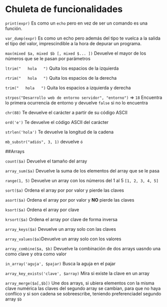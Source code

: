 # Chuleta de funcionalidades
`print(expr)` Es como un `echo` pero en vez de ser un comando es una función.

`var_dump(expr)`  Es como un echo pero además del tipo te vuelca a la salida el tipo del valor, imprescindible a la hora de depurar un programa.

`max(mixed $a, mixed $b [, mixed $... ])`   Devuelve el mayor de los números que se le pasan por parámetros


`ltrim("   hola   ")`   Quita los espacios de la izquierda

`rtrim("   hola   ")`   Quita los espacios de la derecha

`trim("   hola   ")`   Quita los espacios a izquierda y derecha

`strpos("Desarrollo web de entorno servidor", "entorno")` => `18` Encuentra lo primera ocurrencia de entorno y devuelve `false` si no lo encuentra

`chr(88)`   Te devuelve el carácter a partir de su código ASCII

`ord('e')`  Te devuelve el código ASCII del carácter

`strlen('hola')`  Te devuelve la longitud de la cadena

`mb_substr("adiós", 3, 1)` devuelve `ó`

##Arrays

`count($a)` Devuelve el tamaño del array

`array_sum($a)` Devuelve la suma de los elementos del array que se le pasa

`range(1, 5)` Devuelve un array con los números del 1 al 5 `[1, 2, 3, 4, 5]`

`sort($a)` Ordena el array por por valor y pierde las claves

`asort($a)` Ordena el array por por valor y __NO__ pierde las claves

`ksort($a)` Ordena el array por clave

`krsort($a)` Ordena el array por clave de forma inversa

`array_keys($a)` Devuelve un array solo con las claves

`array_values($a)`Devuelve un array solo con los valores

`array_combine($a, $b)` Devuelve la combinación de dos arrays uasndo una como clave y otra como valor

`in_array('aguja', $pajar)` Busca la aguja en el pajar

`array_key_exists('clave', $array)` Mira si existe la clave en un array

`array_merge($a[,$b])` Une dos arrays, si ubiera elementos con la misma clave numérica las claves del segundo array se cambian, para que no haya conflico y si son cadena se sobreescribe, teniendo preferenciadel segundo array `$b`
